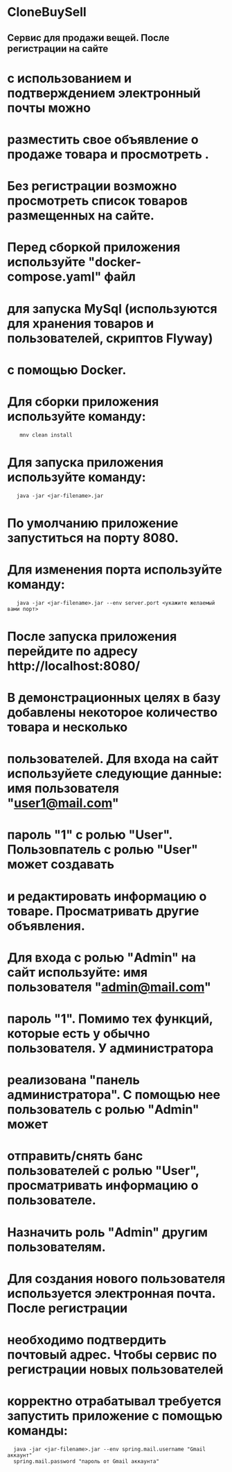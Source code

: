 # CloneBuySell
## Сервис для продажи вещей. После регистрации на сайте 
# с использованием и подтверждением электронный почты можно
# разместить свое объявление о продаже товара и просмотреть .
# Без регистрации возможно просмотреть список товаров размещенных на сайте.

# Перед сборкой приложения используйте "docker-compose.yaml" файл 
# для запуска MySql (используются для хранения товаров и пользователей, скриптов Flyway)
#  с помощью Docker.

# Для сборки приложения используйте команду:
        mnv clean install
# Для запуска приложения используйте команду:
       java -jar <jar-filename>.jar
# По умолчанию приложение запуститься на порту 8080.
# Для изменения порта используйте команду:
       java -jar <jar-filename>.jar --env server.port <укажите желаемый вами порт>
# После запуска приложения перейдите по адресу http://localhost:8080/ 
# В демонстрационных целях в базу добавлены некоторое количество товара и несколько 
# пользователей. Для входа на сайт используйете следующие данные:  имя пользователя "user1@mail.com"
# пароль "1" с ролью "User". Пользовпатель с ролью "User" может создавать
# и редактировать информацию о товаре. Просматривать другие объявления.

# Для входа с ролью "Admin" на сайт используйте:  имя пользователя "admin@mail.com"
# пароль "1". Помимо тех функций, которые есть у обычно пользователя. У администратора 
# реализована "панель администратора". С помощью нее пользователь с ролью "Admin" может
# отправить/снять банс  пользователей с ролью "User", просматривать информацию о пользователе.
# Назначить роль "Admin" другим пользователям.

# Для создания нового пользователя используется электронная почта. После регистрации
# необходимо подтвердить почтовый адрес. Чтобы сервис по регистрации новых пользователей
# корректно отрабатывал требуется запустить приложение с помощью команды:
      java -jar <jar-filename>.jar --env spring.mail.username "Gmail аккаунт"
      spring.mail.password "пароль от Gmail аккаунта" 
#
#
